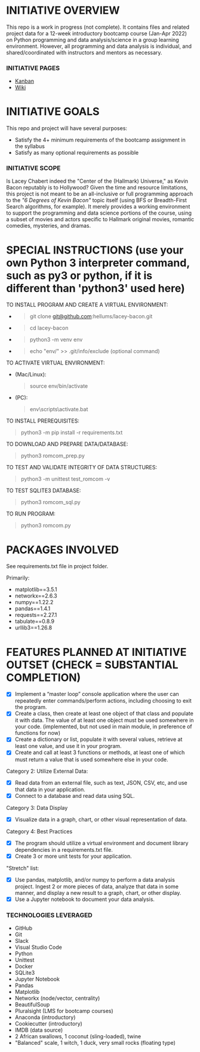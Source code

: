 # INITIATIVE OVERVIEW
This repo is a work in progress (not complete). It contains files and related project data for a 12-week introductory bootcamp course (Jan-Apr 2022) on Python programming and data analysis/science in a group learning environment. However, all programming and data analysis is individual, and shared/coordinated with instructors and mentors as necessary.

### INITIATIVE PAGES
- [Kanban](https://github.com/hellums/hallmarkish/projects/1)
- [Wiki](https://github.com/hellums/hallmarkish/wiki/1.-Data-Analytics-Course-Project)

# INITIATIVE GOALS
This repo and project will have several purposes:
- Satisfy the 4+ minimum requirements of the bootcamp assignment in the syllabus
- Satisfy as many optional requirements as possible

### INITIATIVE SCOPE
Is Lacey Chabert indeed the "Center of the (Hallmark) Universe," as Kevin Bacon reputably is to Hollywood? Given the time and resource limitations, this project is not meant to be an all-inclusive or full programming approach to the _"6 Degrees of Kevin Bacon"_ topic itself (using BFS or Breadth-First Search algorithms, for example). It merely provides a working environment to support the programming and data science portions of the course, using a subset of movies and actors specific to Hallmark original movies, romantic comedies, mysteries, and dramas.

# SPECIAL INSTRUCTIONS (use your own Python 3 interpreter command, such as py3 or python, if it is different than 'python3' used here) 

TO INSTALL PROGRAM AND CREATE A VIRTUAL ENVIRONMENT:
- >git clone git@github.com:hellums/lacey-bacon.git
- >cd lacey-bacon
- >python3 -m venv env
- >echo "env/" >> .git/info/exclude (optional command)

TO ACTIVATE VIRTUAL ENVIRONMENT:
- (Mac/Linux): 
  >source env/bin/activate
- (PC):
  >env\scripts\activate.bat

TO INSTALL PREREQUISITES:
>python3 -m pip install -r requirements.txt

TO DOWNLOAD AND PREPARE DATA/DATABASE:
>python3 romcom_prep.py

TO TEST AND VALIDATE INTEGRITY OF DATA STRUCTURES:
>python3 -m unittest test_romcom -v

TO TEST SQLITE3 DATABASE:
>python3 romcom_sql.py

TO RUN PROGRAM:
>python3 romcom.py

# PACKAGES INVOLVED
See requirements.txt file in project folder. 

Primarily:
- matplotlib==3.5.1
- networkx==2.6.3
- numpy==1.22.2
- pandas==1.4.1
- requests==2.27.1
- tabulate==0.8.9
- urllib3==1.26.8

# FEATURES PLANNED AT INITIATIVE OUTSET (CHECK = SUBSTANTIAL COMPLETION)

- [x] Implement a “master loop” console application where the user can repeatedly enter commands/perform actions, including choosing to exit the program.
- [x] Create a class, then create at least one object of that class and populate it with data. The value of at least one object must be used somewhere in your code. (implemented, but not used in main module, in preference of functions for now)
- [x] Create a dictionary or list, populate it with several values, retrieve at least one value, and use it in your program.
- [x] Create and call at least 3 functions or methods, at least one of which must return a value that is used somewhere else in your code.

Category 2: Utilize External Data:
- [x] Read data from an external file, such as text, JSON, CSV, etc, and use that data in your application.
- [x] Connect to a database and read data using SQL.

Category 3: Data Display
- [x] Visualize data in a graph, chart, or other visual representation of data.

Category 4: Best Practices
- [x] The program should utilize a virtual environment and document library dependencies in a requirements.txt file.
- [x] Create 3 or more unit tests for your application.

"Stretch" list:

- [x] Use pandas, matplotlib, and/or numpy to perform a data analysis project. Ingest 2 or more pieces of data, analyze that data in some manner, and display a new result to a graph, chart, or other display.
- [x] Use a Jupyter notebook to document your data analysis.

### TECHNOLOGIES LEVERAGED
- GitHub
- Git
- Slack
- Visual Studio Code
- Python
- Unittest
- Docker
- SQLite3 
- Jupyter Notebook
- Pandas
- Matplotlib 
- Networkx (node/vector, centrality)
- BeautifulSoup
- Pluralsight (LMS for bootcamp courses)
- Anaconda (introductory)
- Cookiecutter (introductory)
- IMDB (data source)
- 2 African swallows, 1 coconut (sling-loaded), twine
- "Balanced" scale, 1 witch, 1 duck, very small rocks (floating type)
